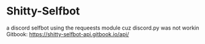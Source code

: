 # Shitty-Selfbot
a discord selfbot using the requeests module cuz discord.py was not workin
Gitbook: https://shitty-selfbot-api.gitbook.io/api/
